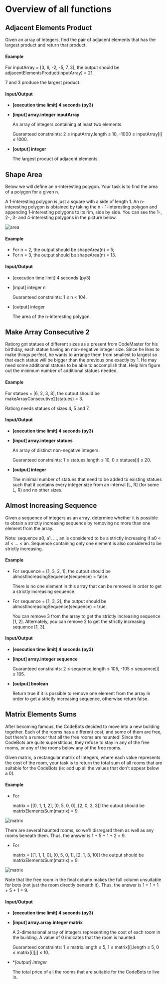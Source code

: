 # Overview of all functions 

## Adjacent Elements Product

Given an array of integers, find the pair of adjacent elements that has the largest product and return that product.

#### Example

For inputArray = [3, 6, -2, -5, 7, 3], the output should be
adjacentElementsProduct(inputArray) = 21.

7 and 3 produce the largest product.

#### Input/Output

* **[execution time limit] 4 seconds (py3)**

* **[input] array.integer inputArray**

  An array of integers containing at least two elements.

  Guaranteed constraints:
  2 ≤ inputArray.length ≤ 10,
  -1000 ≤ inputArray[i] ≤ 1000.

* **[output] integer**

  The largest product of adjacent elements.

## Shape Area

Below we will define an n-interesting polygon. Your task is to find the area of a polygon for a given n.

A 1-interesting polygon is just a square with a side of length 1. An n-interesting polygon is obtained by taking the n - 1-interesting polygon and appending 1-interesting polygons to its rim, side by side. You can see the 1-, 2-, 3- and 4-interesting polygons in the picture below.

![area](images/area.png)

#### Example

* For n = 2, the output should be
  shapeArea(n) = 5;
* For n = 3, the output should be
  shapeArea(n) = 13.
#### Input/Output

* [execution time limit] 4 seconds (py3)

* [input] integer n

  Guaranteed constraints:
  1 ≤ n < 104.

* [output] integer

  The area of the n-interesting polygon.

## Make Array Consecutive 2

Ratiorg got statues of different sizes as a present from CodeMaster for his birthday, each statue having an non-negative integer size. 
Since he likes to make things perfect, he wants to arrange them from smallest to largest so that each statue will be bigger than the 
previous one exactly by 1. He may need some additional statues to be able to accomplish that. Help him figure out the minimum number of 
additional statues needed.

#### Example

For statues = [6, 2, 3, 8], the output should be
makeArrayConsecutive2(statues) = 3.

Ratiorg needs statues of sizes 4, 5 and 7.

#### Input/Output

* **[execution time limit] 4 seconds (py3)**

* **[input] array.integer statues**

  An array of distinct non-negative integers.

  Guaranteed constraints:
  1 ≤ statues.length ≤ 10,
  0 ≤ statues[i] ≤ 20.

* **[output] integer**

  The minimal number of statues that need to be added to existing statues such that it contains every integer size from an 
  interval [L, R] (for some L, R) and no other sizes.

## Almost Increasing Sequence

Given a sequence of integers as an array, determine whether it is possible to obtain a strictly increasing sequence by removing no more 
than one element from the array.

Note: sequence a0, a1, ..., an is considered to be a strictly increasing if a0 < a1 < ... < an. Sequence containing only one element is
also considered to be strictly increasing.

#### Example

* For sequence = [1, 3, 2, 1], the output should be
  almostIncreasingSequence(sequence) = false.

  There is no one element in this array that can be removed in order to get a strictly increasing sequence.

* For sequence = [1, 3, 2], the output should be
  almostIncreasingSequence(sequence) = true.

  You can remove 3 from the array to get the strictly increasing sequence [1, 2]. Alternately, you can remove 2 to get the strictly increasing sequence [1, 3].

#### Input/Output

* **[execution time limit] 4 seconds (py3)**

* **[input] array.integer sequence**

  Guaranteed constraints:
  2 ≤ sequence.length ≤ 105,
  -105 ≤ sequence[i] ≤ 105.

* **[output] boolean**

  Return true if it is possible to remove one element from the array in order to get a strictly increasing sequence, otherwise return false.

## Matrix Elements Sums

After becoming famous, the CodeBots decided to move into a new building together. Each of the rooms has a different cost, and some of them are free, but there's a rumour that all the free rooms are haunted! Since the CodeBots are quite superstitious, they refuse to stay in any of the free rooms, or any of the rooms below any of the free rooms.

Given matrix, a rectangular matrix of integers, where each value represents the cost of the room, your task is to return the total sum 
of all rooms that are suitable for the CodeBots (ie: add up all the values that don't appear below a 0).

#### Example

* For

  matrix = [[0, 1, 1, 2], 
            [0, 5, 0, 0], 
            [2, 0, 3, 3]]
  the output should be
  matrixElementsSum(matrix) = 9.

![matrix](images/matrix.png)

  There are several haunted rooms, so we'll disregard them as well as any rooms beneath them. Thus, the answer is 1 + 5 + 1 + 2 = 9.

* For

  matrix = [[1, 1, 1, 0], 
            [0, 5, 0, 1], 
            [2, 1, 3, 10]]
  the output should be
  matrixElementsSum(matrix) = 9.

![matrix](images/matrix_2.png)

  Note that the free room in the final column makes the full column unsuitable for bots (not just the room directly beneath it). 
  Thus, the answer is 1 + 1 + 1 + 5 + 1 = 9.

#### Input/Output

* **[execution time limit] 4 seconds (py3)**

* **[input] array.array.integer matrix**

  A 2-dimensional array of integers representing the cost of each room in the building. A value of 0 indicates that the room is haunted.

  Guaranteed constraints:
  1 ≤ matrix.length ≤ 5,
  1 ≤ matrix[i].length ≤ 5,
  0 ≤ matrix[i][j] ≤ 10.

* **[output] integer*

  The total price of all the rooms that are suitable for the CodeBots to live in.
